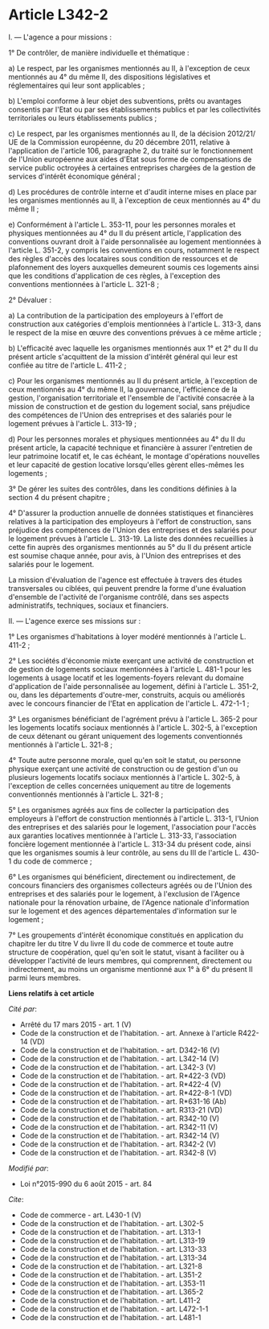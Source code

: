 # Article L342-2

I. ― L'agence a pour missions : 

1° De contrôler, de manière individuelle et thématique : 

a) Le respect, par les organismes mentionnés au II, à l'exception de ceux mentionnés au 4° du même II, des dispositions
législatives et réglementaires qui leur sont applicables ; 

b) L'emploi conforme à leur objet des subventions, prêts ou avantages consentis par l'Etat ou par ses établissements publics
et par les collectivités territoriales ou leurs établissements publics ; 

c) Le respect, par les organismes mentionnés au II, de la décision 2012/21/ UE de la Commission européenne, du 20 décembre
2011, relative à l'application de l'article 106, paragraphe 2, du traité sur le fonctionnement de l'Union européenne aux
aides d'Etat sous forme de compensations de service public octroyées à certaines entreprises chargées de la gestion de
services d'intérêt économique général ; 

d) Les procédures de contrôle interne et d'audit interne mises en place par les organismes mentionnés au II, à l'exception de
ceux mentionnés au 4° du même II ; 

e) Conformément à l'article L. 353-11, pour les personnes morales et physiques mentionnées au 4° du II du présent article,
l'application des conventions ouvrant droit à l'aide personnalisée au logement mentionnées à l'article L. 351-2, y compris
les conventions en cours, notamment le respect des règles d'accès des locataires sous condition de ressources et de
plafonnement des loyers auxquelles demeurent soumis ces logements ainsi que les conditions d'application de ces règles, à
l'exception des conventions mentionnées à l'article L. 321-8 ; 

2° Dévaluer : 

a) La contribution de la participation des employeurs à l'effort de construction aux catégories d'emplois mentionnées à
l'article L. 313-3, dans le respect de la mise en œuvre des conventions prévues à ce même article ; 

b) L'efficacité avec laquelle les organismes mentionnés aux 1° et 2° du II du présent article s'acquittent de la mission
d'intérêt général qui leur est confiée au titre de l'article L. 411-2 ; 

c) Pour les organismes mentionnés au II du présent article, à l'exception de ceux mentionnés au 4° du même II, la
gouvernance, l'efficience de la gestion, l'organisation territoriale et l'ensemble de l'activité consacrée à la mission de
construction et de gestion du logement social, sans préjudice des compétences de l'Union des entreprises et des salariés pour
le logement prévues à l'article L. 313-19 ; 

d) Pour les personnes morales et physiques mentionnées au 4° du II du présent article, la capacité technique et financière à
assurer l'entretien de leur patrimoine locatif et, le cas échéant, le montage d'opérations nouvelles et leur capacité de
gestion locative lorsqu'elles gèrent elles-mêmes les logements ; 

3° De gérer les suites des contrôles, dans les conditions définies à la section 4 du présent chapitre ; 

4° D'assurer la production annuelle de données statistiques et financières relatives à la participation des employeurs à
l'effort de construction, sans préjudice des compétences de l'Union des entreprises et des salariés pour le logement prévues
à l'article L. 313-19. La liste des données recueillies à cette fin auprès des organismes mentionnés au 5° du II du présent
article est soumise chaque année, pour avis, à l'Union des entreprises et des salariés pour le logement. 

La mission d'évaluation de l'agence est effectuée à travers des études transversales ou ciblées, qui peuvent prendre la forme
d'une évaluation d'ensemble de l'activité de l'organisme contrôlé, dans ses aspects administratifs, techniques, sociaux et
financiers. 

II. ― L'agence exerce ses missions sur : 

1° Les organismes d'habitations à loyer modéré mentionnés à l'article L. 411-2 ; 

2° Les sociétés d'économie mixte exerçant une activité de construction et de gestion de logements sociaux mentionnées à
l'article L. 481-1 pour les logements à usage locatif et les logements-foyers relevant du domaine d'application de l'aide
personnalisée au logement, défini à l'article L. 351-2, ou, dans les départements d'outre-mer, construits, acquis ou
améliorés avec le concours financier de l'Etat en application de l'article L. 472-1-1 ; 

3° Les organismes bénéficiant de l'agrément prévu à l'article L. 365-2 pour les logements locatifs sociaux mentionnés à
l'article L. 302-5, à l'exception de ceux détenant ou gérant uniquement des logements conventionnés mentionnés à l'article L.
321-8 ; 

4° Toute autre personne morale, quel qu'en soit le statut, ou personne physique exerçant une activité de construction ou de
gestion d'un ou plusieurs logements locatifs sociaux mentionnés à l'article L. 302-5, à l'exception de celles concernées
uniquement au titre de logements conventionnés mentionnés à l'article L. 321-8 ; 

5° Les organismes agréés aux fins de collecter la participation des employeurs à l'effort de construction mentionnés à
l'article L. 313-1, l'Union des entreprises et des salariés pour le logement, l'association pour l'accès aux garanties
locatives mentionnée à l'article L. 313-33, l'association foncière logement mentionnée à l'article L. 313-34 du présent code,
ainsi que les organismes soumis à leur contrôle, au sens du III de l'article L. 430-1 du code de commerce ; 

6° Les organismes qui bénéficient, directement ou indirectement, de concours financiers des organismes collecteurs agréés ou
de l'Union des entreprises et des salariés pour le logement, à l'exclusion de l'Agence nationale pour la rénovation urbaine,
de l'Agence nationale d'information sur le logement et des agences départementales d'information sur le logement ; 

7° Les groupements d'intérêt économique constitués en application du chapitre Ier du titre V du livre II du code de commerce
et toute autre structure de coopération, quel qu'en soit le statut, visant à faciliter ou à développer l'activité de leurs
membres, qui comprennent, directement ou indirectement, au moins un organisme mentionné aux 1° à 6° du présent II parmi leurs
membres.

**Liens relatifs à cet article**

_Cité par_:

  - Arrêté du 17 mars 2015 - art. 1 (V)
  - Code de la construction et de l'habitation. - art. Annexe à l'article R422-14 (VD)
  - Code de la construction et de l'habitation. - art. D342-16 (V)
  - Code de la construction et de l'habitation. - art. L342-14 (V)
  - Code de la construction et de l'habitation. - art. L342-3 (V)
  - Code de la construction et de l'habitation. - art. R*422-3 (VD)
  - Code de la construction et de l'habitation. - art. R*422-4 (V)
  - Code de la construction et de l'habitation. - art. R*422-8-1 (VD)
  - Code de la construction et de l'habitation. - art. R*631-16 (Ab)
  - Code de la construction et de l'habitation. - art. R313-21 (VD)
  - Code de la construction et de l'habitation. - art. R342-10 (V)
  - Code de la construction et de l'habitation. - art. R342-11 (V)
  - Code de la construction et de l'habitation. - art. R342-14 (V)
  - Code de la construction et de l'habitation. - art. R342-2 (V)
  - Code de la construction et de l'habitation. - art. R342-8 (V)

_Modifié par_:

  - Loi n°2015-990 du 6 août 2015 - art. 84

_Cite_:

  - Code de commerce - art. L430-1 (V)
  - Code de la construction et de l'habitation. - art. L302-5
  - Code de la construction et de l'habitation. - art. L313-1
  - Code de la construction et de l'habitation. - art. L313-19
  - Code de la construction et de l'habitation. - art. L313-33
  - Code de la construction et de l'habitation. - art. L313-34
  - Code de la construction et de l'habitation. - art. L321-8
  - Code de la construction et de l'habitation. - art. L351-2
  - Code de la construction et de l'habitation. - art. L353-11
  - Code de la construction et de l'habitation. - art. L365-2
  - Code de la construction et de l'habitation. - art. L411-2
  - Code de la construction et de l'habitation. - art. L472-1-1
  - Code de la construction et de l'habitation. - art. L481-1
